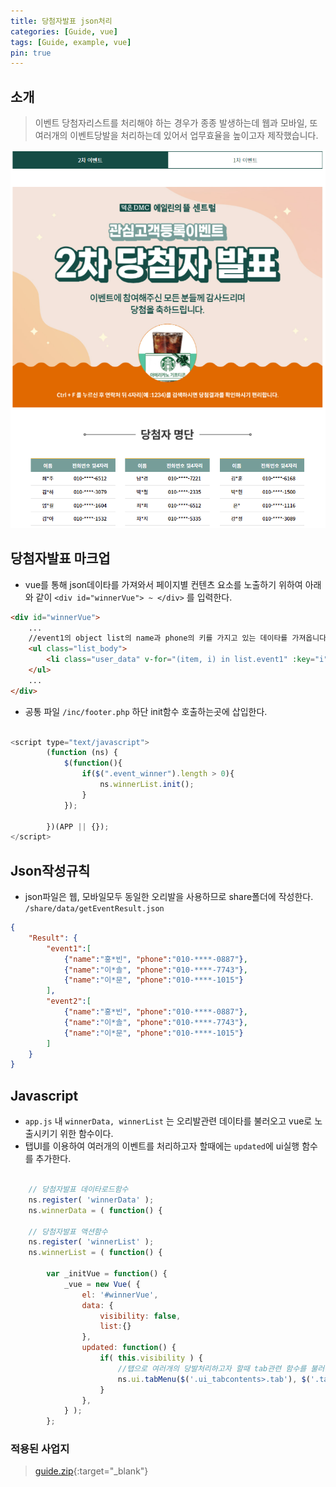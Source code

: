 ```yaml
---
title: 당첨자발표 json처리
categories: [Guide, vue]
tags: [Guide, example, vue]
pin: true
---
```



## 소개

> 이벤트 당첨자리스트를 처리해야 하는 경우가 종종 발생하는데 웹과 모바일, 또 여러개의 이벤트당발을 처리하는데 있어서 업무효율을 높이고자 제작했습니다. 

 ![이벤트당첨자발표샘플](/assets/img/blog/20220412.png)


## 당첨자발표 마크업
- vue를 통해 json데이타를 가져와서 페이지별 컨텐츠 요소를 노출하기 위하여 아래와 같이 `<div id="winnerVue"> ~ </div>` 를 입력한다.
 

``` html
<div id="winnerVue">
    ...
    //event1의 object list의 name과 phone의 키를 가지고 있는 데이타를 가져옵니다.
    <ul class="list_body">
        <li class="user_data" v-for="(item, i) in list.event1" :key="i"><strong>{{item.name}}</strong><span>{{item.phone}}</span></li>
    </ul>
    ...
</div>

```


- 공통 파일 `/inc/footer.php` 하단 init함수 호출하는곳에 삽입한다.

```javascript

<script type="text/javascript">	
		(function (ns) {
			$(function(){
                if($(".event_winner").length > 0){                	
                	ns.winnerList.init();
            	}
			});

		})(APP || {});		
</script>

```

## Json작성규칙

- json파일은 웹, 모바일모두 동일한 오리발을 사용하므로 share폴더에 작성한다. `/share/data/getEventResult.json` 

```json
{   
    "Result": {
        "event1":[
            {"name":"홍*빈", "phone":"010-****-0887"},
            {"name":"이*솔", "phone":"010-****-7743"},
            {"name":"이*문", "phone":"010-****-1015"}
        ],
        "event2":[
            {"name":"홍*빈", "phone":"010-****-0887"},
            {"name":"이*솔", "phone":"010-****-7743"},
            {"name":"이*문", "phone":"010-****-1015"}
        ]
    }
}            
```

## Javascript

- `app.js` 내 `winnerData, winnerList` 는 오리발관련 데이타를 불러오고 vue로 노출시키기 위한 함수이다.
-  탭UI를 이용하여 여러개의 이벤트를 처리하고자 할때에는 `updated`에 ui실행 함수를 추가한다.
 
```javascript

    // 당첨자발표 데이타로드함수
    ns.register( 'winnerData' );
    ns.winnerData = ( function() {

    // 당첨자발표 액션함수
    ns.register( 'winnerList' );
    ns.winnerList = ( function() { 

        var _initVue = function() {    
            _vue = new Vue( {
                el: '#winnerVue',                
                data: {                    
                    visibility: false,
                    list:{}
                },
                updated: function() {
                    if( this.visibility ) {
                        //탭으로 여러개의 당발처리하고자 할때 tab관련 함수를 불러온다. 
                        ns.ui.tabMenu($('.ui_tabcontents>.tab'), $('.tab_conlist')); 
                    }
                },                           
            } );
        };

```

### 적용된 사업지
> [<i class="icon icon-link"></i> guide.zip](https://isbiz-deogeun2.devnexmedia.com/officetel/pages/sales/event.php){:target="_blank"}
> 






